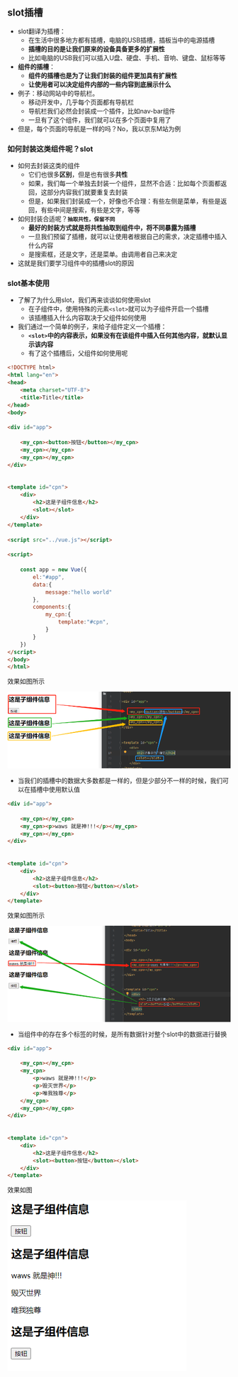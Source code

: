 ## slot插槽

- slot翻译为插槽：
  - 在生活中很多地方都有插槽，电脑的USB插槽，插板当中的电源插槽
  - **插槽的目的是让我们原来的设备具备更多的扩展性**
  - 比如电脑的USB我们可以插入U盘、硬盘、手机、音响、键盘、鼠标等等
- **组件的插槽**：
  - **组件的插槽也是为了让我们封装的组件更加具有扩展性**
  - **让使用者可以决定组件内部的一些内容到底展示什么**
- 例子：移动网站中的导航栏。
  - 移动开发中，几乎每个页面都有导航栏
  - 导航栏我们必然会封装成一个插件，比如nav-bar组件
  - 一旦有了这个组件，我们就可以在多个页面中复用了
- 但是，每个页面的导航是一样的吗？No，我以京东M站为例



### 如何封装这类组件呢？slot

- 如何去封装这类的组件
  - 它们也很多**区别**，但是也有很多**共性**
  - 如果，我们每一个单独去封装一个组件，显然不合适：比如每个页面都返回，这部分内容我们就要重复去封装
  - 但是，如果我们封装成一个，好像也不合理：有些左侧是菜单，有些是返回，有些中间是搜索，有些是文字，等等
- 如何封装合适呢？**`抽取共性，保留不同`**
  - **最好的封装方式就是将共性抽取到组件中，将不同暴露为插槽**
  - 一旦我们预留了插槽，就可以让使用者根据自己的需求，决定插槽中插入什么内容
  - 是搜索框，还是文字，还是菜单。由调用者自己来决定
- 这就是我们要学习组件中的插槽slot的原因

### slot基本使用

- 了解了为什么用slot，我们再来谈谈如何使用slot
  - 在子组件中，使用特殊的元素`<slot>`就可以为子组件开启一个插槽
  - 该插槽插入什么内容取决于父组件如何使用
- 我们通过一个简单的例子，来给子组件定义一个插槽：
  - **`<slot>`中的内容表示，如果没有在该组件中插入任何其他内容，就默认显示该内容**
  - 有了这个插槽后，父组件如何使用呢

```html
<!DOCTYPE html>
<html lang="en">
<head>
    <meta charset="UTF-8">
    <title>Title</title>
</head>
<body>

<div id="app">

    <my_cpn><button>按钮</button></my_cpn>
    <my_cpn></my_cpn>
    <my_cpn></my_cpn>
</div>


<template id="cpn">
    <div>
        <h2>这是子组件信息</h2>
        <slot></slot>
    </div>
</template>

<script src="../vue.js"></script>

<script>

    const app = new Vue({
        el:"#app",
        data:{
            message:"hello world"
        },
        components:{
            my_cpn:{
                template:"#cpn",
            }
        }
    })
</script>
</body>
</html>
```

效果如图所示

![企业微信截图_20210822151205](image\企业微信截图_20210822151205.png)



- 当我们的插槽中的数据大多数都是一样的，但是少部分不一样的时候，我们可以在插槽中使用默认值

```html
<div id="app">

    <my_cpn></my_cpn>
    <my_cpn><p>waws 就是神!!!</p></my_cpn>
    <my_cpn></my_cpn>
</div>


<template id="cpn">
    <div>
        <h2>这是子组件信息</h2>
        <slot><button>按钮</button></slot>
    </div>
</template>
```

效果如图所示

![企业微信截图_20210822151607](image\企业微信截图_20210822151607.png)

- 当组件中的存在多个标签的时候，是所有数据针对整个slot中的数据进行替换

```html
<div id="app">

    <my_cpn></my_cpn>
    <my_cpn>
        <p>waws 就是神!!!</p>
        <p>毁灭世界</p>
        <p>唯我独尊</p>
    </my_cpn>
    <my_cpn></my_cpn>
</div>


<template id="cpn">
    <div>
        <h2>这是子组件信息</h2>
        <slot><button>按钮</button></slot>
    </div>
</template>
```

效果如图

![企业微信截图_20210822152042](image\企业微信截图_20210822152042.png)